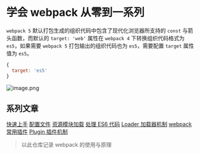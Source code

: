 # 学会 webpack 从零到一系列

`webpack 5` 默认打包生成的组织代码中包含了现代化浏览器所支持的 `const` 与箭头函数，而默认的 `target: 'web'` 属性在 `webpack 4` 下转换组织代码格式为 `es5`，如果需要 `webpack 5` 打包输出的组织代码也为 `es5`，需要配置 `target` 属性值为 `es5`。

```javascript
{
  target: 'es5'
}
```

![image.png](https://s3.ax1x.com/2020/12/05/DqW7c9.png)

## 系列文章

[快速上手](/01-quickly-start/)
[配置文件](/02-configuration/)
[资源模块加载](/03-asset-load/)
[处理 ES6 代码](/04-babel-loader/)
[Loader 加载器机制](/05-loader-theory/)
[webpack 常用插件](/06-generally-used-plugins/)
[Plugin 插件机制](/07-plugin-theory/)

> 以此仓库记录 webpack 的使用与原理